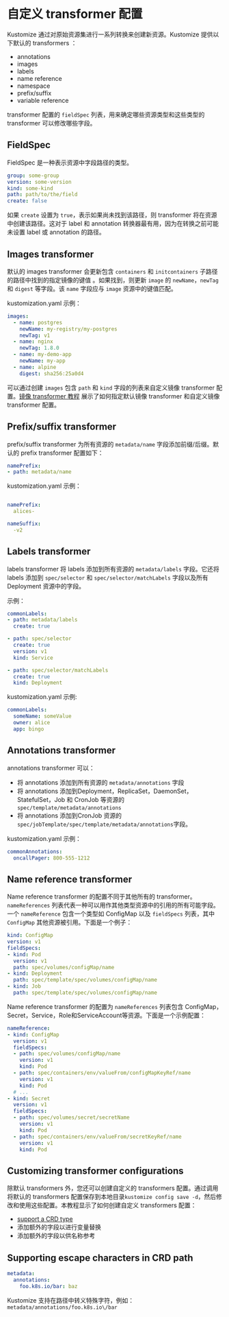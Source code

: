 # 自定义 transformer 配置

Kustomize 通过对原始资源集进行一系列转换来创建新资源。Kustomize 提供以下默认的 transformers ：

- annotations
- images
- labels
- name reference
- namespace
- prefix/suffix
- variable reference

transformer 配置的 `fieldSpec` 列表，用来确定哪些资源类型和这些类型的 transformer 可以修改哪些字段。

## FieldSpec

FieldSpec 是一种表示资源中字段路径的类型。

```yaml
group: some-group
version: some-version
kind: some-kind
path: path/to/the/field
create: false
```

如果 `create` 设置为 `true`，表示如果尚未找到该路径，则 transformer 将在资源中创建该路径。这对于 label 和 annotation 转换器最有用，因为在转换之前可能未设置 label 或 annotation 的路径。

## Images transformer

默认的 images transformer 会更新包含 `containers` 和 `initcontainers` 子路径的路径中找到的指定镜像的键值 。如果找到，则更新 `image` 的 `newName`，`newTag` 和 `digest` 等字段。该 `name` 字段应与 `image` 资源中的键值匹配。

kustomization.yaml 示例：

```yaml
images:
  - name: postgres
    newName: my-registry/my-postgres
    newTag: v1
  - name: nginx
    newTag: 1.8.0
  - name: my-demo-app
    newName: my-app
  - name: alpine
    digest: sha256:25a0d4
```
可以通过创建 `images` 包含 `path` 和 `kind` 字段的列表来自定义镜像 transformer 配置。[镜像 transformer 教程](image.md) 展示了如何指定默认镜像 transformer 和自定义镜像 transformer 配置。

## Prefix/suffix transformer

prefix/suffix transformer 为所有资源的 `metadata/name` 字段添加前缀/后缀。默认的 prefix transformer 配置如下：

```yaml
namePrefix:
- path: metadata/name
```

kustomization.yaml 示例：

```yaml

namePrefix:
  alices-

nameSuffix:
  -v2
```

## Labels transformer

labels transformer 将 labels 添加到所有资源的 `metadata/labels` 字段。它还将 labels 添加到 `spec/selector` 和 `spec/selector/matchLabels` 字段以及所有 Deployment 资源中的字段。

示例：

```yaml
commonLabels:
- path: metadata/labels
  create: true

- path: spec/selector
  create: true
  version: v1
  kind: Service

- path: spec/selector/matchLabels
  create: true
  kind: Deployment
```

kustomization.yaml 示例:

```yaml
commonLabels:
  someName: someValue
  owner: alice
  app: bingo
```

## Annotations transformer

annotations transformer 可以：

- 将 annotations 添加到所有资源的 `metadata/annotations` 字段
- 将 annotations 添加到Deployment，ReplicaSet，DaemonSet，StatefulSet，Job 和 CronJob 等资源的 `spec/template/metadata/annotations`
- 将 annotations 添加到CronJob 资源的 `spec/jobTemplate/spec/template/metadata/annotations`字段。

kustomization.yaml 示例：

```yaml
commonAnnotations:
  oncallPager: 800-555-1212
```

## Name reference transformer

Name reference transformer 的配置不同于其他所有的 transformer。`nameReferences` 列表代表一种可以用作其他类型资源中的引用的所有可能字段。一个 `nameReference` 包含一个类型如 ConfigMap 以及 `fieldSpecs` 列表，其中 `ConfigMap` 其他资源被引用。下面是一个例子：

```yaml
kind: ConfigMap
version: v1
fieldSpecs:
- kind: Pod
  version: v1
  path: spec/volumes/configMap/name
- kind: Deployment
  path: spec/template/spec/volumes/configMap/name
- kind: Job
  path: spec/template/spec/volumes/configMap/name
```

Name reference transformer 的配置为 `nameReferences` 列表包含 ConfigMap，Secret，Service，Role和ServiceAccount等资源。下面是一个示例配置：

```yaml
nameReference:
- kind: ConfigMap
  version: v1
  fieldSpecs:
  - path: spec/volumes/configMap/name
    version: v1
    kind: Pod
  - path: spec/containers/env/valueFrom/configMapKeyRef/name
    version: v1
    kind: Pod
  # ...
- kind: Secret
  version: v1
  fieldSpecs:
  - path: spec/volumes/secret/secretName
    version: v1
    kind: Pod
  - path: spec/containers/env/valueFrom/secretKeyRef/name
    version: v1
    kind: Pod
```

## Customizing transformer configurations

除默认 transformers 外，您还可以创建自定义的 transformers 配置。通过调用将默认的 transformers 配置保存到本地目录`kustomize config save -d`，然后修改和使用这些配置。本教程显示了如何创建自定义 transformers 配置：

- [support a CRD type](../transformerconfigs/crd/README.md)
- 添加额外的字段以进行变量替换
- 添加额外的字段以供名称参考

## Supporting escape characters in CRD path

```yaml
metadata:
  annotations:
    foo.k8s.io/bar: baz
```
Kustomize 支持在路径中转义特殊字符，例如： `metadata/annotations/foo.k8s.io\/bar`
